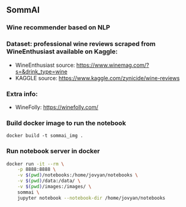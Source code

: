 ## SommAI

### Wine recommender based on NLP

### Dataset: professional wine reviews scraped from WineEnthusiast available on Kaggle:
 - WineEnthusiast source: https://www.winemag.com/?s=&drink_type=wine
 - KAGGLE source: https://www.kaggle.com/zynicide/wine-reviews

### Extra info:
 - WineFolly: https://winefolly.com/


### Build docker image to run the notebook

```
docker build -t sommai_img .
```

### Run notebook server in docker

```bash
docker run -it --rm \
    -p 8888:8888 \
    -v $(pwd)/notebooks:/home/jovyan/notebooks \
    -v $(pwd)/data:/data/ \
    -v $(pwd)/images:/images/ \
    sommai \
    jupyter notebook --notebook-dir /home/jovyan/notebooks
```
